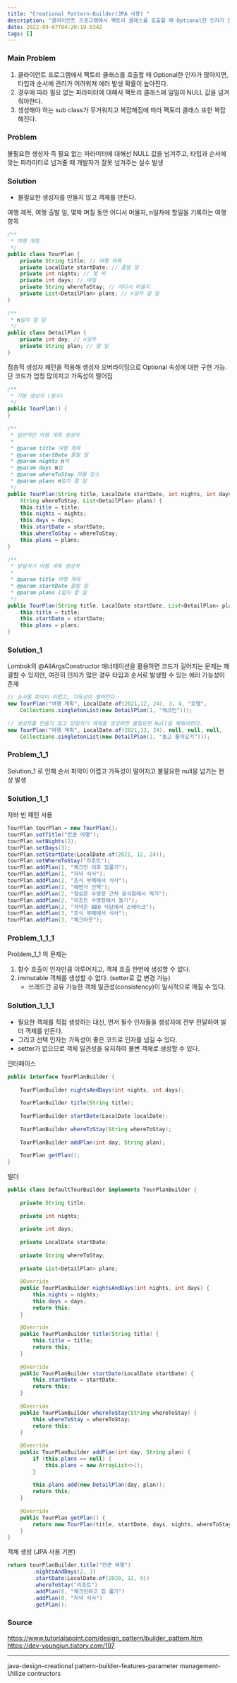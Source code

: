 ```yaml
---
title: "Creational Pattern-Builder(JPA 사용) "
description: "클라이언트 프로그램에서 팩토리 클래스를 호출할 때 Optional한 인자가 많아지면, 타입과 순서에 대한 관리가 어려워져 에러 발생 확률이 높아진다.경우에 따라 필요 없는 파라미터들에 대해서 팩토리 클래스에 일일이 NULL 값을 넘겨줘야한다.생성해야 하는 sub cla"
date: 2022-09-07T04:20:19.034Z
tags: []
---
```

### Main Problem
1. 클라이언트 프로그램에서 팩토리 클래스를 호출할 때 Optional한 인자가 많아지면, 
타입과 순서에 관리가 어려워져 에러 발생 확률이 높아진다.
2. 경우에 따라 필요 없는 파라미터에 대해서 팩토리 클래스에 일일이 NULL 값을 넘겨줘야한다.
3. 생성해야 하는 sub class가 무거워지고 복잡해짐에 따라 팩토리 클래스 또한 복잡해진다. 

### Problem 
불필요한 생성자 즉 필요 없는 파라미터에 대해선 NULL 값을 넘겨주고, 타입과 순서에 맞는 파라미터로 넘겨줄 때 
개발자가 잘못 넘겨주는 실수 발생 
### Solution 
- 불필요한 생성자를 만들지 않고 객체를 만든다.

여행 제목, 여행 출발 일, 몇박 며칠 동안 어디서 머물지, n일차에 할일을 기록하는 여행 항목 
```java 
/**
 * 여행 계획
 */
public class TourPlan {
    private String title; // 여행 제목
    private LocalDate startDate; // 출발 일
    private int nights; // 몇 박
    private int days; // 며칠
    private String whereToStay; // 어디서 머물지
    private List<DetailPlan> plans; // n일차 할 일
}
 
/**
 * n일차 할 일
 */
public class DetailPlan {
    private int day; // n일차
    private String plan; // 할 일
}
```
점층적 생성자 패턴을 적용해 생성자 오버라이딩으로  Optional 속성에 대한 구현 가능. 
단 코드가 엄청 많이지고 가독성이 떨어짐 
```java
/**
 * 기본 생성자 (필수)
 */
public TourPlan() {
}
 
/**
 * 일반적인 여행 계획 생성자
 *
 * @param title 여행 제목
 * @param startDate 출발 일
 * @param nights n박
 * @param days m일
 * @param whereToStay 머물 장소
 * @param plans n일차 할 일
 */
public TourPlan(String title, LocalDate startDate, int nights, int days,
    String whereToStay, List<DetailPlan> plans) {
    this.title = title;
    this.nights = nights;
    this.days = days;
    this.startDate = startDate;
    this.whereToStay = whereToStay;
    this.plans = plans;
}
 
/**
 * 당일치기 여행 계획 생성자
 *
 * @param title 여행 제목
 * @param startDate 출발 일
 * @param plans 1일차 할 일
 */
public TourPlan(String title, LocalDate startDate, List<DetailPlan> plans) {
    this.title = title;
    this.startDate = startDate;
    this.plans = plans;
}
```

### Solution_1
Lombok의 @AllArgsConstructor 에너테이션을 활용하면 코드가 길어지는 문제는 해결할 수 있지만, 여전히 인자가 많은 경우 타입과 순서로 발생할 수 있는 에러 가능성이 존재
```java 
// 순서를 파악이 어렵고, 가독성이 떨어진다.
new TourPlan("여행 계획", LocalDate.of(2021,12, 24), 3, 4, "호텔",
    Collections.singletonList(new DetailPlan(1, "체크인")));
    
// 생성자를 만들지 않고 당일치기 객체를 생성하면 불필요한 Null을 채워야한다.
new TourPlan("여행 계획", LocalDate.of(2021,12, 24), null, null, null,
    Collections.singletonList(new DetailPlan(1, "놀고 돌아오기")));
```

### Problem_1_1 
Solution_1 로 인해 순서 파악이 어렵고 가독성이 떨어지고 불필요한 null을 넘기는 현상 발생  

### Solution_1_1 
자바 빈 패턴 사용 
```java 
TourPlan tourPlan = new TourPlan();
tourPlan.setTitle("칸쿤 여행");
tourPlan.setNights(2);
tourPlan.setDays(3);
tourPlan.setStartDate(LocalDate.of(2021, 12, 24));
tourPlan.setWhereToStay("리조트");
tourPlan.addPlan(1, "체크인 이후 짐풀기");
tourPlan.addPlan(1, "저녁 식사");
tourPlan.addPlan(2, "조식 부페에서 식사");
tourPlan.addPlan(2, "해변가 산책");
tourPlan.addPlan(2, "점심은 수영장 근처 음식점에서 먹기");
tourPlan.addPlan(2, "리조트 수영장에서 놀기");
tourPlan.addPlan(2, "저녁은 BBQ 식당에서 스테이크");
tourPlan.addPlan(3, "조식 부페에서 식사");
tourPlan.addPlan(3, "체크아웃");
```

### Problem_1_1_1 
Problem_1_1 의 문제는 
1. 함수 호출이 인자만큼 이루어지고, 객체 호출 한번에 생성할 수 없다.
2. immutable 객체를 생성할 수 없다. (setter로 값 변경 가능)
   - 쓰레드간 공유 가능한 객체 일관성(consistency)이 일시적으로 깨질 수 있다.

### Solution_1_1_1 
- 필요한 객체를 직접 생성하는 대신, 먼저 필수 인자들을 생성자에 전부 전달하여 빌더 객체를 만든다.
- 그리고 선택 인자는 가독성이 좋은 코드로 인자를 넘길 수 있다.
- setter가 없으므로 객체 일관성을 유지하여 불변 객체로 생성할 수 있다.

인터페이스 
```java 
public interface TourPlanBuilder {
 
    TourPlanBuilder nightsAndDays(int nights, int days);
 
    TourPlanBuilder title(String title);
 
    TourPlanBuilder startDate(LocalDate localDate);
 
    TourPlanBuilder whereToStay(String whereToStay);
 
    TourPlanBuilder addPlan(int day, String plan);
 
    TourPlan getPlan();
}
```
빌더 
```java 
public class DefaultTourBuilder implements TourPlanBuilder {
 
    private String title;
 
    private int nights;
 
    private int days;
 
    private LocalDate startDate;
 
    private String whereToStay;
 
    private List<DetailPlan> plans;
 
    @Override
    public TourPlanBuilder nightsAndDays(int nights, int days) {
        this.nights = nights;
        this.days = days;
        return this;
    }
 
    @Override
    public TourPlanBuilder title(String title) {
        this.title = title;
        return this;
    }
 
    @Override
    public TourPlanBuilder startDate(LocalDate startDate) {
        this.startDate = startDate;
        return this;
    }
 
    @Override
    public TourPlanBuilder whereToStay(String whereToStay) {
        this.whereToStay = whereToStay;
        return this;
    }
 
    @Override
    public TourPlanBuilder addPlan(int day, String plan) {
        if (this.plans == null) {
            this.plans = new ArrayList<>();
        }
 
        this.plans.add(new DetailPlan(day, plan));
        return this;
    }
 
    @Override
    public TourPlan getPlan() {
        return new TourPlan(title, startDate, days, nights, whereToStay, plans);
    }
}
```
객체 생성 (JPA 사용 기본)
```java 
return tourPlanBuilder.title("칸쿤 여행")
        .nightsAndDays(2, 3)
        .startDate(LocalDate.of(2020, 12, 9))
        .whereToStay("리조트")
        .addPlan(0, "체크인하고 짐 풀기")
        .addPlan(0, "저녁 식사")
        .getPlan();
```

### Source
https://www.tutorialspoint.com/design_pattern/builder_pattern.htm
https://dev-youngjun.tistory.com/197

---

java-design-creational pattern-builder-features-parameter management-Utilize contructors